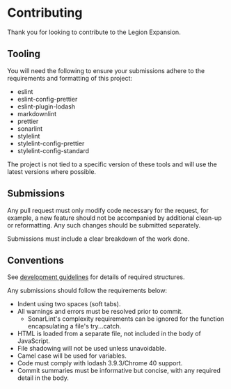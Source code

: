 # Contributing

Thank you for looking to contribute to the Legion Expansion.

## Tooling

You will need the following to ensure your submissions adhere to the requirements and formatting of this project:

- eslint
- eslint-config-prettier
- eslint-plugin-lodash
- markdownlint
- prettier
- sonarlint
- stylelint
- stylelint-config-prettier
- stylelint-config-standard

The project is not tied to a specific version of these tools and will use the latest versions where possible.

## Submissions

Any pull request must only modify code necessary for the request, for example, a new feature should not be accompanied by additional clean-up or reformatting. Any such changes should be submitted separately.

Submissions must include a clear breakdown of the work done.

## Conventions

See [development guidelines](README.md#development) for details of required structures.

Any submissions should follow the requirements below:

- Indent using two spaces (soft tabs).
- All warnings and errors must be resolved prior to commit.
  - SonarLint's complexity requirements can be ignored for the function encapsulating a file's try...catch.
- HTML is loaded from a separate file, not included in the body of JavaScript.
- File shadowing will not be used unless unavoidable.
- Camel case will be used for variables.
- Code must comply with lodash 3.9.3/Chrome 40 support.
- Commit summaries must be informative but concise, with any required detail in the body.
